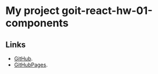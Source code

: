 # My project goit-react-hw-01-components


## Links

- [GitHub](https://github.com/NikolayLemehov/goit-react-hw-01-components).
- [GitHubPages](https://nikolaylemehov.github.io/goit-react-hw-01-components/).

